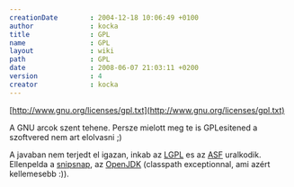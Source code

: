 ```yaml
---
creationDate        : 2004-12-18 10:06:49 +0100 
author              : kocka 
title               : GPL 
name                : GPL 
layout              : wiki 
path                : GPL 
date                : 2008-06-07 21:03:11 +0200 
version             : 4 
creator             : kocka 
---
```

[http://www.gnu.org/licenses/gpl.txt](http://www.gnu.org/licenses/gpl.txt)

A GNU arcok szent tehene. Persze mielott meg te is GPLesitened a szoftvered nem art elolvasni ;)

A javaban nem terjedt el igazan, inkab az [LGPL](LGPL.html) es az [ASF](ASF.html) uralkodik.
Ellenpelda a [snipsnap](SnipSnap.html), az [OpenJDK](OpenJDK.html) (classpath exceptionnal, ami azért kellemesebb :)).
